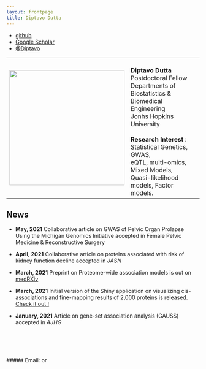 ```yaml
---
layout: frontpage
title: Diptavo Dutta
---
```


<div class="navbar">
  <div class="navbar-inner">
      <ul class="nav">
      <!--    <li><a href="{{ BASE_PATH }}/assets/broman.pdf">cv</a></li>  -->
          <li><a href="https://github.com/diptavo">github</a></li>
	  <li><a href="https://scholar.google.com/citations?user=0HmuYCUAAAAJ&hl=en">Google Scholar</a></li>
          <li><a href="https://twitter.com/Diptavo">@Diptavo</a></li>
      </ul>
  </div>
</div>

<table class="wide">
<tr>
<td class="left">
    <img id="frontphoto" src="assets/bigpublpics/Diptav_Dutta.jpg" width="300" height="300" alt="" />
</td>
<td class="left">
<br><b> Diptavo Dutta </b>
<br> Postdoctoral Fellow
<br> Departments of Biostatistics & Biomedical Engineering
<br> Jonhs Hopkins University
<br>
<br> <b> Research Interest </b>: Statistical Genetics, GWAS,
                <br>  eQTL, multi-omics, Mixed Models,
                <br>  Quasi-likelihood models, Factor models.
<br> 

</td>
</tr>
</table>


## News

- **May, 2021** Collaborative article on GWAS of Pelvic Organ Prolapse Using the Michigan Genomics Initiative accepted in Female Pelvic Medicine & Reconstructive Surgery

- **April, 2021** Collaborative article on proteins associated with risk of kidney function decline accepted in *JASN*

-  **March, 2021** Preprint on Proteome-wide association models is out on [medRXiv](https://www.biorxiv.org/content/10.1101/2021.03.15.435533v1.abstract)

- **March, 2021** Initial version of the Shiny application on visualizing cis-associations and fine-mapping results of 2,000 proteins is released. [Check it out !](http://nilanjanchatterjeelab.org/pwas/)

- **January, 2021** Article on gene-set association analysis (GAUSS) accepted in *AJHG*
 <br>
 <br>
 <br>
 <br>
##### Email: <diptavo21@jhu.edu> or <ddutta4@jhmi.edu>

<!--

<table class="wide">
<tr>
  <td class="left">
    <a href="pages/publpics/iplotCorr.html">
        <img src="assets/publpics/iplotCorr.png" alt="R/qtlcharts example" title="R/qtlcharts example"/>
    </a>
  </td>
  <td class="right">
    <a href="pages/publpics/rqtlexper_fig2.html">
        <img src="assets/publpics/rqtlexper_fig2.png" alt="Broman (2014) Fig 2" title="Broman (2014) Fig 2"/>
    </a>
  </td>
</tr>
<tr>
  <td class="left">
    <a href="pages/publpics/samplemixups_fig7.html">
        <img src="assets/publpics/samplemixups_fig7.png" alt="Broman et al. (2013) Fig 7" title="Broman et al. (2013) Fig 7"/>
    </a>
  </td>
  <td class="right">
    <a href="pages/publpics/isletc6_fig4.html">
        <img src="assets/publpics/isletc6_fig4.png" alt="Tian et al. (2015) Fig 4" title="Tian et al. (2015) Fig 4"/>
    </a>
  </td>
</tr>
</table>

<div class="navbar">
  <div class="navbar-inner">
      <ul class="nav">
          <li><a href="morefigs.html">see more figures</a></li>
      </ul>
  </div>
</div>

-->
